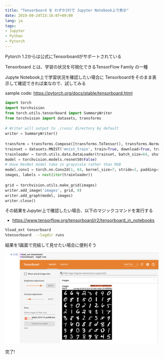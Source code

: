 ```yaml
---
title: "Tensorboard を わずか2行で Jupyter Notebook上で表示"
date: 2019-09-24T23:16:07+09:00
lang: ja
tags:
- Jupyter
- Python
- Pytorch
---
```


Pytorch 1.2からは公式にTensorboardがサポートされている

Tensorboard とは、学習の状況を可視化できるTensorFlow Family の一種

Jupyte Notebook上で学習状況を確認したい場合に Tensorboardをそのまま表示して確認できれば楽なので、試してみる


sample code: https://pytorch.org/docs/stable/tensorboard.html

```python
import torch
import torchvision
from torch.utils.tensorboard import SummaryWriter
from torchvision import datasets, transforms

# Writer will output to ./runs/ directory by default
writer = SummaryWriter()

transform = transforms.Compose([transforms.ToTensor(), transforms.Normalize((0.5,), (0.5,))])
trainset = datasets.MNIST('mnist_train', train=True, download=True, transform=transform)
trainloader = torch.utils.data.DataLoader(trainset, batch_size=64, shuffle=True)
model = torchvision.models.resnet50(False)
# Have ResNet model take in grayscale rather than RGB
model.conv1 = torch.nn.Conv2d(1, 64, kernel_size=7, stride=2, padding=3, bias=False)
images, labels = next(iter(trainloader))

grid = torchvision.utils.make_grid(images)
writer.add_image('images', grid, 0)
writer.add_graph(model, images)
writer.close()
```

その結果をJupyter上で確認したい場合、以下のマジックコマンドを実行する

- https://www.tensorflow.org/tensorboard/r2/tensorboard_in_notebooks

```bash
%load_ext tensorboard
%tensorboard  --logdir runs
```

結果を1画面で完結して見せたい場合に便利そう

![tensorboard in jupyter notebook](/posts/2019-09-24_open_tensorboard_in_jupyter/images/1.png)

完了!


